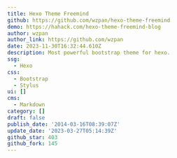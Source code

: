 ```yaml
---
title: Hexo Theme Freemind
github: https://github.com/wzpan/hexo-theme-freemind
demo: https://hahack.com/hexo-theme-freemind-blog
author: wzpan
author_link: https://github.com/wzpan
date: 2023-11-30T16:32:44.610Z
description: Most powerful bootstrap theme for hexo.
ssg:
  - Hexo
css:
  - Bootstrap
  - Stylus
ui: []
cms:
  - Markdown
category: []
draft: false
publish_date: '2014-03-16T08:39:07Z'
update_date: '2023-03-27T05:14:39Z'
github_star: 403
github_fork: 145
---
```

